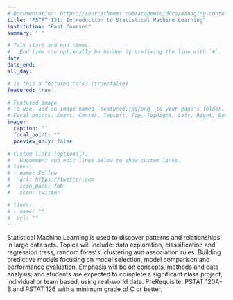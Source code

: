 ```yaml
---
# Documentation: https://sourcethemes.com/academic/docs/managing-content/
title: "PSTAT 131: Introduction to Statistical Machine Learning"
institution: "Past Courses"
summary: ' '

# Talk start and end times.
#   End time can optionally be hidden by prefixing the line with `#`.
date: 
date_end: 
all_day: 

# Is this a featured talk? (true/false)
featured: true

# Featured image
# To use, add an image named `featured.jpg/png` to your page's folder. 
# Focal points: Smart, Center, TopLeft, Top, TopRight, Left, Right, BottomLeft, Bottom, BottomRight.
image:
  caption: ""
  focal_point: ""
  preview_only: false

# Custom links (optional).
#   Uncomment and edit lines below to show custom links.
# links:
# - name: Follow
#   url: https://twitter.com
#   icon_pack: fab
#   icon: twitter

# links:
# - name: ""
#  url: ""
---
```


Statistical Machine Learning is used to discover patterns and relationships in large data sets. Topics will include: data exploration, classification and regression tress, random forests, clustering and association rules. Building predictive models focusing on model selection, model comparison and performance evaluation. Emphasis will be on concepts, methods and data analysis; and students are expected to complete a significant class project, individual or team based, using real-world data.
PreRequisite:	PSTAT 120A-B and PSTAT 126 with a minimum grade of C or better.